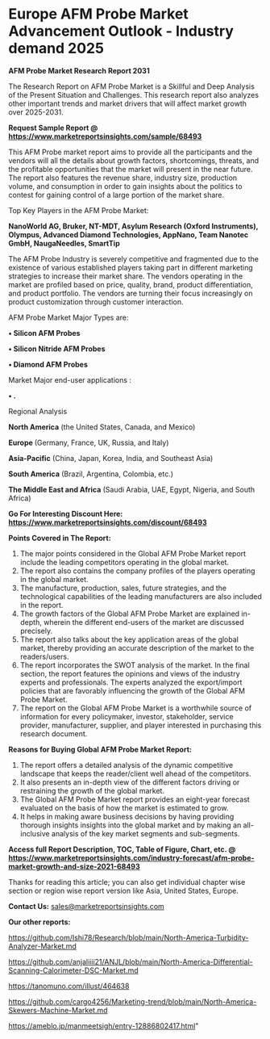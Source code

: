 # Europe AFM Probe Market Advancement Outlook - Industry demand 2025

<strong>AFM Probe Market Research Report 2031</strong>

The Research Report on AFM Probe Market is a Skillful and Deep Analysis of the Present Situation and Challenges. This research report also analyzes other important trends and market drivers that will affect market growth over 2025-2031.

<strong>Request Sample Report @ <a href=https://www.marketreportsinsights.com/sample/68493>https://www.marketreportsinsights.com/sample/68493</a></strong>

This AFM Probe market report aims to provide all the participants and the vendors will all the details about growth factors, shortcomings, threats, and the profitable opportunities that the market will present in the near future. The report also features the revenue share, industry size, production volume, and consumption in order to gain insights about the politics to contest for gaining control of a large portion of the market share.

Top Key Players in the AFM Probe Market:

<strong>NanoWorld AG, Bruker, NT-MDT, Asylum Research (Oxford Instruments), Olympus, Advanced Diamond Technologies, AppNano, Team Nanotec GmbH, NaugaNeedles, SmartTip</strong>

The AFM Probe Industry is severely competitive and fragmented due to the existence of various established players taking part in different marketing strategies to increase their market share. The vendors operating in the market are profiled based on price, quality, brand, product differentiation, and product portfolio. The vendors are turning their focus increasingly on product customization through customer interaction.

AFM Probe Market Major Types are:

<strong>• Silicon AFM Probes

• Silicon Nitride AFM Probes

• Diamond AFM Probes</strong>

Market Major end-user applications :

<strong>• .</strong>

Regional Analysis

</u><strong><b>North America</b></strong> (the United States, Canada, and Mexico)

<strong><b>Europe </b></strong>(Germany, France, UK, Russia, and Italy)

<strong><b>Asia-Pacific</b></strong> (China, Japan, Korea, India, and Southeast Asia)

<strong><b>South America</b></strong> (Brazil, Argentina, Colombia, etc.)

<strong><b>The Middle East and Africa</b></strong> (Saudi Arabia, UAE, Egypt, Nigeria, and South Africa)

<strong>Go For Interesting Discount Here: <a href=https://www.marketreportsinsights.com/discount/68493>https://www.marketreportsinsights.com/discount/68493</a></strong>

<strong>Points Covered in The Report:</strong>
<ol>
  <li>The major points considered in the Global AFM Probe Market report include the leading competitors operating in the global market.</li>
  <li>The report also contains the company profiles of the players operating in the global market.</li>
  <li>The manufacture, production, sales, future strategies, and the technological capabilities of the leading manufacturers are also included in the report.</li>
  <li>The growth factors of the Global AFM Probe Market are explained in-depth, wherein the different end-users of the market are discussed precisely.</li>
  <li>The report also talks about the key application areas of the global market, thereby providing an accurate description of the market to the readers/users.</li>
  <li>The report incorporates the SWOT analysis of the market. In the final section, the report features the opinions and views of the industry experts and professionals. The experts analyzed the export/import policies that are favorably influencing the growth of the Global AFM Probe Market.</li>
  <li>The report on the Global AFM Probe Market is a worthwhile source of information for every policymaker, investor, stakeholder, service provider, manufacturer, supplier, and player interested in purchasing this research document.</li>
</ol>
<strong>Reasons for Buying Global AFM Probe Market Report:</strong>

<ol>
  <li>The report offers a detailed analysis of the dynamic competitive landscape that keeps the reader/client well ahead of the competitors.</li>
  <li>It also presents an in-depth view of the different factors driving or restraining the growth of the global market.</li>
  <li>The Global AFM Probe Market report provides an eight-year forecast evaluated on the basis of how the market is estimated to grow.</li>
  <li>It helps in making aware business decisions by having providing thorough insights insights into the global market and by making an all-inclusive analysis of the key market segments and sub-segments.</li>
</ol>
<strong>Access full Report Description, TOC, Table of Figure, Chart, etc. @ <a href=https://www.marketreportsinsights.com/industry-forecast/afm-probe-market-growth-and-size-2021-68493>https://www.marketreportsinsights.com/industry-forecast/afm-probe-market-growth-and-size-2021-68493</a></strong>


Thanks for reading this article; you can also get individual chapter wise section or region wise report version like Asia, United States, Europe.

<strong>Contact Us:</strong>
sales@marketreportsinsights.com

<strong>Our other reports:</strong>

<a href=https://github.com/Ishi78/Research/blob/main/North-America-Turbidity-Analyzer-Market.md>https://github.com/Ishi78/Research/blob/main/North-America-Turbidity-Analyzer-Market.md</a>

<a href=https://github.com/anjaliiii21/ANJL/blob/main/North-America-Differential-Scanning-Calorimeter-DSC-Market.md>https://github.com/anjaliiii21/ANJL/blob/main/North-America-Differential-Scanning-Calorimeter-DSC-Market.md</a>

<a href=https://tanomuno.com/illust/464638>https://tanomuno.com/illust/464638</a>

<a href=https://github.com/cargo4256/Marketing-trend/blob/main/North-America-Skewers-Machine-Market.md>https://github.com/cargo4256/Marketing-trend/blob/main/North-America-Skewers-Machine-Market.md</a>

<a href=https://ameblo.jp/manmeetsigh/entry-12886802417.html>https://ameblo.jp/manmeetsigh/entry-12886802417.html</a>"
